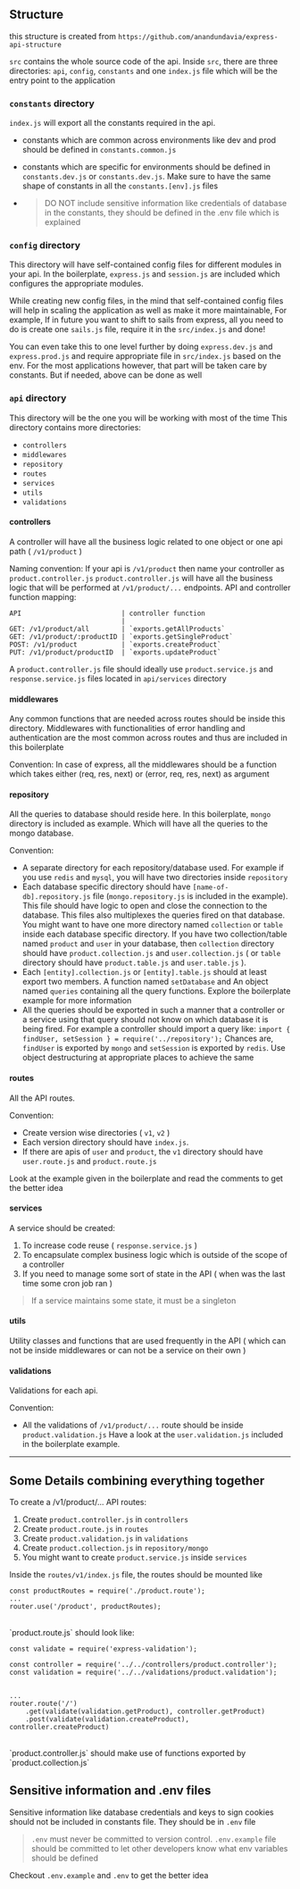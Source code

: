 ## Structure
this structure is created from `https://github.com/anandundavia/express-api-structure`

`src` contains the whole source code of the api.
Inside `src`, there are three directories: `api`, `config`, `constants` and one `index.js` file which will be the entry point to the application

### `constants` directory

`index.js` will export all the constants required in the api.

-   constants which are common across environments like dev and prod should be defined in `constants.common.js`

-   constants which are specific for environments should be defined in `constants.dev.js` or `constants.dev.js`. Make sure to have the same shape of constants in all the `constants.[env].js` files

*   > DO NOT include sensitive information like credentials of database in the constants, they should be defined in the .env file which is explained

### `config` directory

This directory will have self-contained config files for different modules in your api.
In the boilerplate, `express.js` and `session.js` are included which configures the appropriate modules.

While creating new config files, in the mind that self-contained config files will help in scaling the application as well as make it more maintainable,
For example, If in future you want to shift to sails from express, all you need to do is create one `sails.js` file, require it in the `src/index.js` and done!

You can even take this to one level further by doing `express.dev.js` and `express.prod.js` and require appropriate file in `src/index.js` based on the env. For the most applications however, that part will be taken care by constants. But if needed, above can be done as well

### `api` directory

This directory will be the one you will be working with most of the time
This directory contains more directories:

-   `controllers`
-   `middlewares`
-   `repository`
-   `routes`
-   `services`
-   `utils`
-   `validations`

#### controllers

A controller will have all the business logic related to one object or one api path ( `/v1/product` )

Naming convention: If your api is `/v1/product` then name your controller as `product.controller.js`
`product.controller.js` will have all the business logic that will be performed at `/v1/product/...` endpoints.
API and controller function mapping:

```
API                         | controller function
                            |
GET: /v1/product/all        | `exports.getAllProducts`
GET: /v1/product/:productID | `exports.getSingleProduct`
POST: /v1/product           | `exports.createProduct`
PUT: /v1/product/productID  | `exports.updateProduct`
```

A `product.controller.js` file should ideally use `product.service.js` and `response.service.js` files located in `api/services` directory

#### middlewares

Any common functions that are needed across routes should be inside this directory.
Middlewares with functionalities of error handling and authentication are the most common across routes and thus are included in this boilerplate

Convention: In case of express, all the middlewares should be a function which takes either (req, res, next) or (error, req, res, next) as argument

#### repository

All the queries to database should reside here. In this boilerplate, `mongo` directory is included as example. Which will have all the queries to the mongo database.

Convention:

-   A separate directory for each repository/database used. For example if you use `redis` and
    `mysql`, you will have two directories inside `repository`
-   Each database specific directory should have `[name-of-db].repository.js` file (`mongo.repository.js` is included in the example). This file should have logic to open and close the connection to
    the database. This files also multiplexes the queries fired on that database.
    You might want to have one more directory named `collection` or `table` inside each database specific directory. If you have two collection/table named `product` and `user` in your database, then `collection` directory should have `product.collection.js` and `user.collection.js` ( or `table` directory should have `product.table.js` and `user.table.js` ).
-   Each `[entity].collection.js` or `[entity].table.js` should at least export two members. A function named `setDatabase` and An object named `queries` containing all the query functions. Explore the boilerplate example for more information
-   All the queries should be exported in such a manner that a controller or a service using that query should not know on which database it is being fired. For example a controller should import a query like: `import { findUser, setSession } = require('../repository');` Chances are, `findUser` is exported by `mongo` and `setSession` is exported by `redis`. Use object destructuring at appropriate places to achieve the same

#### routes

All the API routes.

Convention:

-   Create version wise directories ( `v1`, `v2` )
-   Each version directory should have `index.js`.
-   If there are apis of `user` and `product`, the `v1` directory should have `user.route.js` and `product.route.js`

Look at the example given in the boilerplate and read the comments to get the better idea

#### services

A service should be created:

1. To increase code reuse ( `response.service.js` )
2. To encapsulate complex business logic which is outside of the scope of a controller
3. If you need to manage some sort of state in the API ( when was the last time some cron job ran )

> If a service maintains some state, it must be a singleton

#### utils

Utility classes and functions that are used frequently in the API ( which can not be inside middlewares or can not be a service on their own )

#### validations

Validations for each api.

Convention:

-   All the validations of `/v1/product/...` route should be inside `product.validation.js`
    Have a look at the `user.validation.js` included in the boilerplate example.

---

## Some Details combining everything together

To create a /v1/product/... API routes:

1. Create `product.controller.js` in `controllers`
2. Create `product.route.js` in `routes`
3. Create `product.validation.js` in `validations`
4. Create `product.collection.js` in `repository/mongo`
5. You might want to create `product.service.js` inside `services`

Inside the `routes/v1/index.js` file, the routes should be mounted like

```
const productRoutes = require('./product.route');
...
router.use('/product', productRoutes);
```

<br>
`product.route.js` should look like:

```
const validate = require('express-validation');

const controller = require('../../controllers/product.controller');
const validation = require('../../validations/product.validation');


...
router.route('/')
    .get(validate(validation.getProduct), controller.getProduct)
    .post(validate(validation.createProduct), controller.createProduct)
```

<br>
`product.controller.js` should make use of functions exported by `product.collection.js`

## Sensitive information and .env files

Sensitive information like database credentials and keys to sign cookies should not be included in
constants file. They should be in `.env` file

> `.env` must never be committed to version control. `.env.example` file should be committed to let other developers know what env variables should be defined

Checkout `.env.example` and `.env` to get the better idea
